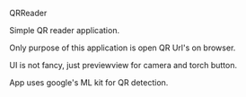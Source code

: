 QRReader

Simple QR reader application.

Only purpose of this application is open QR Url's on browser.

UI is not fancy, just previewview for camera and torch button.

App uses google's ML kit for QR detection.